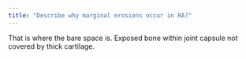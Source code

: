 ```yaml
---
title: "Describe why marginal erosions occur in RA?"
---
```

That is where the bare space is. Exposed bone within joint capsule not covered by thick cartilage.


